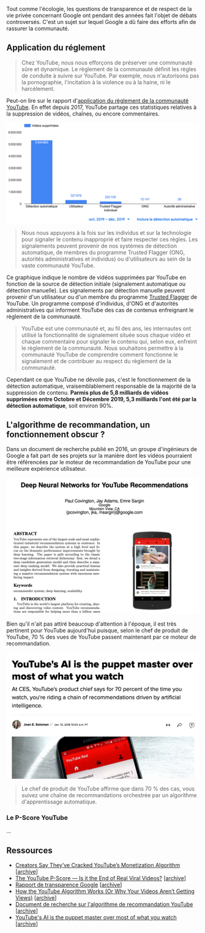 Tout comme l'écologie, les questions de transparence et de respect de la vie privée concernant Google ont pendant des années fait l'objet de débats controversés. C'est un sujet sur lequel Google a dû faire des efforts afin de rassurer la communauté.

## Application du réglement

> Chez YouTube, nous nous efforçons de préserver une communauté sûre et dynamique. Le règlement de la communauté définit les règles de conduite à suivre sur YouTube. Par exemple, nous n'autorisons pas la pornographie, l'incitation à la violence ou à la haine, ni le harcèlement.

Peut-on lire sur le rapport d'[application du règlement de la communauté YouTube][3]. En effet depuis 2017, YouTube partage ces statistiques relatives à la suppression de vidéos, chaînes, ou encore commentaires.

![](../assets/screenshot_46.png)

> Nous nous appuyons à la fois sur les individus et sur la technologie pour signaler le contenu inapproprié et faire respecter ces règles. Les signalements peuvent provenir de nos systèmes de détection automatique, de membres du programme Trusted Flagger (ONG, autorités administratives et individus) ou d'utilisateurs au sein de la vaste communauté YouTube.

Ce graphique indique le nombre de vidéos supprimées par YouTube en fonction de la source de détection initiale (signalement automatique ou détection manuelle). Les signalements par détection manuelle peuvent provenir d'un utilisateur ou d'un membre du programme [Trusted Flagger](https://support.google.com/youtube/answer/7554338) de YouTube. Un programme composé d'individus, d'ONG et d'autorités administratives qui informent YouTube des cas de contenus enfreignant le règlement de la communauté.


> YouTube est une communauté et, au fil des ans, les internautes ont utilisé la fonctionnalité de signalement située sous chaque vidéo et chaque commentaire pour signaler le contenu qui, selon eux, enfreint le règlement de la communauté. Nous souhaitons permettre à la communauté YouTube de comprendre comment fonctionne le signalement et de contribuer au respect du règlement de la communauté.

Cependant ce que YouTube ne dévoile pas, c'est le fonctionnement de la détection automatique, vraisemblablement responsable de la majorité de la suppression de contenu. **Parmis plus de 5,8 milliards de vidéos supprimées entre Octobre et Décembre 2019, 5,3 milliards l'ont été par la détection automatique**, soit environ 90%.

## L'algorithme de recommandation, un fonctionnement obscur ?

Dans un document de recherche publié en 2016, un groupe d'ingénieurs de Google a fait part de ses projets sur la manière dont les vidéos pourraient être référencées par le moteur de recommandation de YouTube pour une meilleure expérience utilisateur.

![](../assets/screenshot_48.png)

Bien qu'il n'ait pas attiré beaucoup d'attention à l'époque, il est très pertinent pour YouTube aujourd'hui puisque, selon le chef de produit de YouTube, 70 % des vues de YouTube passent maintenant par ce moteur de recommandation.

![](../assets/screenshot_47.png)

> Le chef de produit de YouTube affirme que dans 70 % des cas, vous suivez une chaîne de recommandations orchestrée par un algorithme d'apprentissage automatique.

### Le P-Score YouTube

...

## Ressources

-   [Creators Say They’ve Cracked YouTube’s Monetization Algorithm][1] \[[archive][1_archive]]
-   [The YouTube P-Score — Is it the End of Real Viral Videos?][2] \[[archive][2_archive]]
-   [Rapport de transparence Google][3] \[[archive][3_archive]]
-   [How the YouTube Algorithm Works (Or Why Your Videos Aren’t Getting Views)][4] \[[archive][4_archive]]
-   [Document de recherche sur l'algorithme de recommandation YouTube][5] \[[archive][5_archive]]
-   [YouTube's AI is the puppet master over most of what you watch][6] \[[archive][6_archive]]

[1]: https://ffwd.medium.com/creators-think-theyve-reverse-engineered-the-p-score-youtube-s-monetization-algorithm-ce64c95a4510

[1_archive]: https://ffwd.medium.com/creators-think-theyve-reverse-engineered-the-p-score-youtube-s-monetization-algorithm-ce64c95a4510

[2]: https://medium.com/swlh/the-youtube-p-score-is-it-the-end-of-real-viral-videos-45f0f73ec247

[2_archive]: https://medium.com/swlh/the-youtube-p-score-is-it-the-end-of-real-viral-videos-45f0f73ec247
[3]:https://transparencyreport.google.com/youtube-policy/removals

[3_archive]:https://transparencyreport.google.com/youtube-policy/removals

[4]: https://www.shopify.com/blog/youtube-algorithm
[4_archive]: https://www.shopify.com/blog/youtube-algorithm

[5]:https://static.googleusercontent.com/media/research.google.com/en//pubs/archive/45530.pdf
[5_archive]:https://static.googleusercontent.com/media/research.google.com/en//pubs/archive/45530.pdf

[6]:https://www.cnet.com/news/youtube-ces-2018-neal-mohan/
[6_archive]:https://www.cnet.com/news/youtube-ces-2018-neal-mohan/